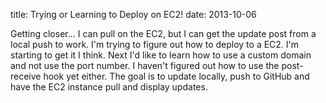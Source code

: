 title: Trying or Learning to Deploy on EC2!
date: 2013-10-06

Getting closer... I can pull on the EC2, but I can get the update post from a local push to work. I'm trying to figure out how to deploy to a EC2. I'm starting to get it I think. Next I'd like to learn how to use a custom domain and not use the port number. I haven't figured out how to use the post-receive hook yet either. The goal is to update locally, push to GitHub and have the EC2 instance pull and display updates.